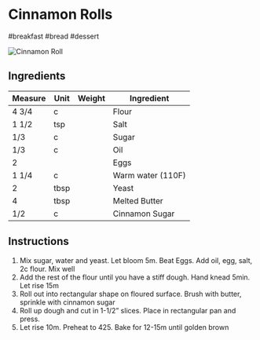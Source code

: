 # Cinnamon Rolls

#breakfast #bread #dessert

![Cinnamon Roll](/img/recipes/cinnamonRolls.jpeg)

## Ingredients

Measure | Unit | Weight | Ingredient
--------|------|--------|-----------
4 3/4 | c | | Flour
1 1/2 | tsp | | Salt
1/3 | c | | Sugar
1/3 | c | | Oil
2 | | | Eggs
1 1/4 | c | | Warm water (110F)
2 | tbsp | | Yeast
4 | tbsp | | Melted Butter
1/2 | c | | Cinnamon Sugar


## Instructions

1. Mix sugar, water and yeast. Let bloom 5m. Beat Eggs. Add oil, egg, salt, 2c flour. Mix well
2. Add the rest of the flour until you have a stiff dough. Hand knead 5min. Let rise 15m
3. Roll out into rectangular shape on floured surface. Brush with butter, sprinkle with cinnamon sugar
4. Roll up dough and cut in 1-1/2” slices. Place in rectangular pan and press.
5. Let rise 10m. Preheat to 425. Bake for 12-15m until golden brown
